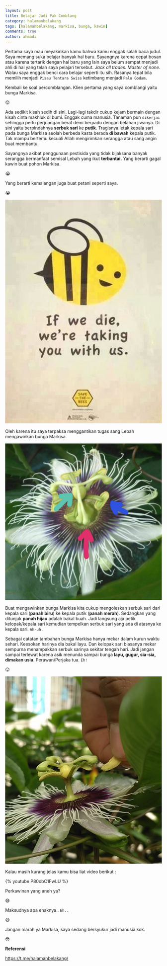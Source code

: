 ```yaml
---
layout: post
title: Belajar Jadi Pak Comblang
category: halamanbelakang
tags: [halamanbelakang, markisa, bunga, kawin]
comments: true
author: ahmadi
---
```


Pertama saya mau meyakinkan kamu bahwa kamu enggak salah baca judul. Saya memang suka belajar banyak hal baru. Sayangnya karena cepat bosan atau karena tertarik dengan hal baru yang lain saya belum sempat menjadi ahli di hal yang telah saya pelajari tersebut. *Jack all trades. Master of none.* Walau saya enggak benci cara belajar seperti itu sih. Rasanya tepat bila memilih menjadi `Pisau Tentara Swiss` ketimbang menjadi `Palu Godam.`

Kembali ke soal percomblangan. Klien pertama yang saya comblangi yaitu bunga Markisa.

😝

Ada sedikit kisah sedih di sini. Lagi-lagi takdir cukup kejam bermain dengan kisah cinta makhluk di bumi. Enggak cuma manusia. Tanaman pun `dikerjai` sehingga perlu perjuangan berat demi berpadu dengan belahan jiwanya. Di sini yaitu berpindahnya **serbuk sari** ke **putik**. Tragisnya letak kepala sari pada bunga Markisa seolah berbeda kasta berada **di bawah** kepala putik. Tak mampu bertemu kecuali Allah mengirimkan serangga atau sang angin buat membantu.

Sayangnya akibat penggunaan pestisida yang tidak bijaksana banyak serangga bermanfaat semisal Lebah yang ikut **terbantai.** Yang berarti gagal kawin buat pohon Markisa.

😭

Yang berarti kemalangan juga buat petani seperti saya.

😭

![](/img/kwn-lebah.jpg) 

Oleh karena itu saya terpaksa menggantikan tugas sang Lebah mengawinkan bunga Markisa.

![](/img/kwn-bunga1.jpg) 

Buat mengawinkan bunga Markisa kita cukup mengoleskan serbuk sari dari kepala sari (**panah biru**) ke kepala putik (**panah merah**).  Sedangkan yang ditunjuk **panah hijau** adalah bakal buah.
Jadi langsung aja petik kelopak/kepala sari kemudian tempelkan serbuk sari yang ada di atasnya ke kepala sari. `Ah-uh.` 

Sebagai catatan tambahan bunga Markisa hanya mekar dalam kurun waktu sehari. Keesokan harinya dia bakal layu. Dan kelopak sari biasanya mekar sempurna menampakkan serbuk sarinya sekitar tengah hari. Jadi jangan sampai terlewat karena asik menunda sampai bunga **layu, gugur, sia-sia, dimakan usia**. Perawan/Perjaka tua.
`Eh!`

😜

![](/img/kwn-bunga2.jpg) 

Kalau masih kurang jelas kamu bisa liat video berikut :

{% youtube P80obC1FwLU %}

Perkawinan yang aneh ya?

😅

Maksudnya apa enaknya.. `Eh..` 

😅

Jangan marah ya Markisa, saya sedang bersyukur jadi manusia kok.

😳

**Referensi**

<https://t.me/halamanbelakang/>


